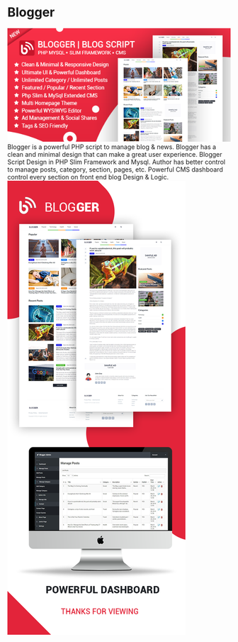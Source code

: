 # Blogger

<img src="thumb4.png" />
Blogger is a powerful PHP script to manage blog &amp; news. Blogger has a clean and minimal design that can make a great user experience. Blogger Script Design in PHP Slim Framework and Mysql. Author has better control to manage posts, category, section, pages, etc. Powerful CMS dashboard control every section on front end blog Design &amp; Logic.

<img src="prmo.png" />
